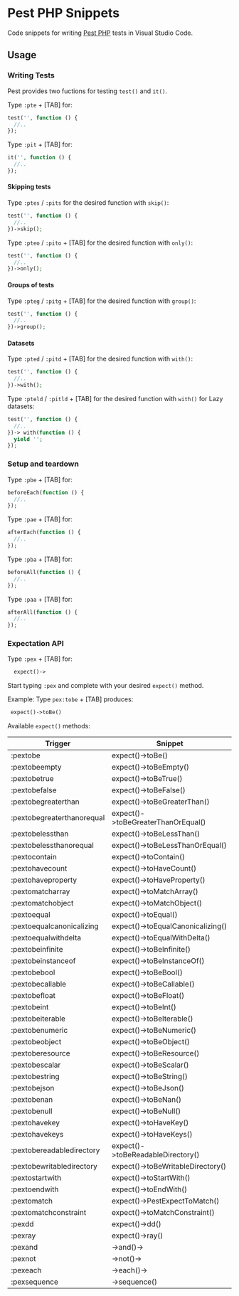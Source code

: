 # Pest PHP Snippets

Code snippets for writing [Pest PHP](https://pestphp.com/) tests in Visual Studio Code.

## Usage

### Writing Tests

Pest provides two fuctions for testing `test()` and `it()`.

Type `:pte` + [TAB] for:

```php
test('', function () {
  //..
});
```

Type `:pit` + [TAB] for:

```php
it('', function () {
  //..
});
```

#### Skipping tests

Type `:ptes` / `:pits` for the desired function with `skip()`:

```php
test('', function () {
  //..
})->skip();
```

Type `:pteo` / `:pito` + [TAB] for the desired function with `only()`:

```php
test('', function () {
  //..
})->only();
```

#### Groups of tests

Type `:pteg` / `:pitg`  + [TAB] for the desired function with `group()`:

```php
test('', function () {
  //..
})->group();
```

#### Datasets

Type `:pted` / `:pitd`  + [TAB] for the desired function with `with()`:

```php
test('', function () {
  //..
})->with();
```

Type `:pteld` / `:pitld` + [TAB] for the desired function with `with()` for Lazy datasets:

```php
test('', function () {
  //..
})-> with(function () {
  yield '';
});
```

### Setup and teardown

Type `:pbe` + [TAB] for:

```php
beforeEach(function () {
  //..
});
```

Type `:pae` + [TAB] for:

```php
afterEach(function () {
  //..
});
```

Type `:pba` + [TAB] for:

```php
beforeAll(function () {
  //..
});
```

Type `:paa` + [TAB] for:

```php
afterAll(function () {
  //..
});
```

### Expectation API

Type `:pex` + [TAB] for:

```php
  expect()->
```

Start typing  `:pex` and complete with your desired `expect()` method.


Example: Type `pex:tobe` + [TAB] produces:

```php
 expect()->toBe()
```

Available `expect()` methods:

| Trigger  | Snippet          |
| -------- | ---------------- |
| :pextobe | expect()->toBe() |
| :pextobeempty | expect()->toBeEmpty() |
| :pextobetrue | expect()->toBeTrue() |
| :pextobefalse | expect()->toBeFalse() |
| :pextobegreaterthan | expect()->toBeGreaterThan() |
| :pextobegreaterthanorequal | expect()->toBeGreaterThanOrEqual() |
| :pextobelessthan | expect()->toBeLessThan() |
| :pextobelessthanorequal | expect()->toBeLessThanOrEqual() |
| :pextocontain | expect()->toContain() |
| :pextohavecount | expect()->toHaveCount() |
| :pextohaveproperty | expect()->toHaveProperty() |
| :pextomatcharray | expect()->toMatchArray() |
| :pextomatchobject | expect()->toMatchObject() |
| :pextoequal | expect()->toEqual() |
| :pextoequalcanonicalizing | expect()->toEqualCanonicalizing() |
| :pextoequalwithdelta | expect()->toEqualWithDelta() |
| :pextobeinfinite | expect()->toBeInfinite() |
| :pextobeinstanceof | expect()->toBeInstanceOf() |
| :pextobebool | expect()->toBeBool() |
| :pextobecallable | expect()->toBeCallable() |
| :pextobefloat | expect()->toBeFloat() |
| :pextobeint | expect()->toBeInt() |
| :pextobeiterable | expect()->toBeIterable() |
| :pextobenumeric | expect()->toBeNumeric() |
| :pextobeobject | expect()->toBeObject() |
| :pextoberesource | expect()->toBeResource() |
| :pextobescalar | expect()->toBeScalar() |
| :pextobestring | expect()->toBeString() |
| :pextobejson | expect()->toBeJson() |
| :pextobenan | expect()->toBeNan() |
| :pextobenull | expect()->toBeNull() |
| :pextohavekey | expect()->toHaveKey() |
| :pextohavekeys | expect()->toHaveKeys() |
| :pextobereadabledirectory | expect()->toBeReadableDirectory() |
| :pextobewritabledirectory | expect()->toBeWritableDirectory() |
| :pextostartwith | expect()->toStartWith() |
| :pextoendwith | expect()->toEndWith() |
| :pextomatch | expect()->PestExpectToMatch() |
| :pextomatchconstraint | expect()->toMatchConstraint() |
| :pexdd | expect()->dd() |
| :pexray | expect()->ray()|
| :pexand | ->and()-> |
| :pexnot | ->not()-> |
| :pexeach | ->each()-> |
| :pexsequence | ->sequence() |